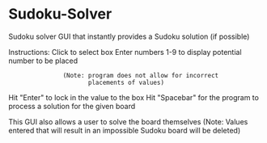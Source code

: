 # Sudoku-Solver
Sudoku solver GUI that instantly provides a Sudoku solution (if possible)

Instructions:
   Click to select box
   Enter numbers 1-9 to display potential number to be placed

                   (Note: program does not allow for incorrect
                          placements of values)

   Hit "Enter" to lock in the value to the box
   Hit "Spacebar" for the program to process a solution for the given board

This GUI also allows a user to solve the board themselves
                   (Note: Values entered that will result in an
                          impossible Sudoku board will be deleted)